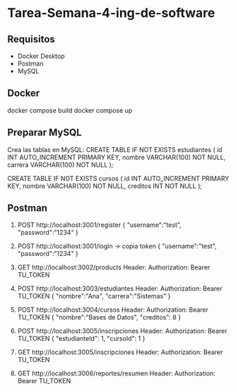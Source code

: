 # Tarea-Semana-4-ing-de-software
## Requisitos
- Docker Desktop
- Postman
- MySQL

## Docker
docker compose build
docker compose up

## Preparar MySQL
Crea las tablas en MySQL:
CREATE TABLE IF NOT EXISTS estudiantes (
  id INT AUTO_INCREMENT PRIMARY KEY,
  nombre VARCHAR(100) NOT NULL,
  carrera VARCHAR(100) NOT NULL
);

CREATE TABLE IF NOT EXISTS cursos (
  id INT AUTO_INCREMENT PRIMARY KEY,
  nombre VARCHAR(100) NOT NULL,
  creditos INT NOT NULL
);

## Postman
1) POST http://localhost:3001/register
   { "username":"test", "password":"1234" }

2) POST http://localhost:3001/login  -> copia token
   { "username":"test", "password":"1234" }

3) GET http://localhost:3002/products
   Header: Authorization: Bearer TU_TOKEN

4) POST http://localhost:3003/estudiantes
   Header: Authorization: Bearer TU_TOKEN
   { "nombre":"Ana", "carrera":"Sistemas" }

5) POST http://localhost:3004/cursos
   Header: Authorization: Bearer TU_TOKEN
   { "nombre":"Bases de Datos", "creditos": 8 }

6) POST http://localhost:3005/inscripciones
   Header: Authorization: Bearer TU_TOKEN
   { "estudianteId": 1, "cursoId": 1 }

7) GET http://localhost:3005/inscripciones
   Header: Authorization: Bearer TU_TOKEN

8) GET http://localhost:3006/reportes/resumen
   Header: Authorization: Bearer TU_TOKEN
